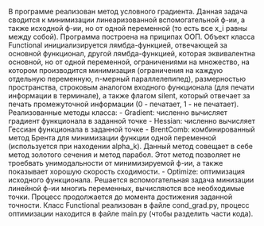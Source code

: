 В программе реализован метод условного градиента.
Данная задача сводится к минимизации линеаризованной вспомогательной ф-ии,
	а также исходной ф-ии, но от одной переменной (то есть все x_i равны между собой).
Программа построена на приципах ООП.
Объект класса Functional инициализируется лямбда-функцией, отвечающей за основной функционал,
	другой лямбда-функцией, которая эквивалентна основной, но от одной переменной,
	ограничениями на множество, на котором производится минимизация (ограничения на каждую отдельную переменную, n-мерный параллелепипед),
	размерностью пространства, строковым аналогом входного функционала (для печати информации в терминале),
	а также флагом silent, который отвечает за печать промежуточной информации (0 - печатает, 1 - не печатает).
Реализованные методы класса:
	- Gradient: численно вычисляет градиент функционала в заданной точке
	- Hessian: численно вычисляет Гессиан функционала в заданной точке
	- BrentComb: комбинированный метод Брента для минимизации функции одной переменной (используется при находении alpha_k).
		Данный метод совещает в себе метод золотого сечения и метод парабол. Этот метод позволяет не троебвать унимодальности от
		минимизируемой ф-ии, а также показывает хорошую скорость сходимости.
	- Optimize: оптимизация исходного функционала. Решается вспомогательная задача минизации линейной ф-ии многиъ переменных,
				вычисляются все необходимые точки. Процесс продолжается до момента достижения заданной точности.
Класс Functional реализован в файле cond_grad.py, процесс оптимизации находится в файле main.py (чтобы разделить части кода).